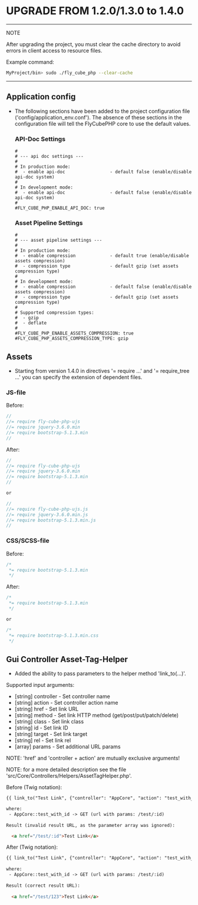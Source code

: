 UPGRADE FROM 1.2.0/1.3.0 to 1.4.0
=================================

---
NOTE

After upgrading the project, you must clear the cache directory to avoid errors in client access to resource files.

Example command:
```bash
MyProject/bin> sudo ./fly_cube_php --clear-cache
```

---

Application config
------------------

 * The following sections have been added to the project configuration file ('config/application_env.conf').
   The absence of these sections in the configuration file will tell the FlyCubePHP core to use the default values.

   ### API-Doc Settings
   
   ```
   #
   # --- api doc settings ---
   #
   # In production mode:
   #  - enable api-doc                 - default false (enable/disable api-doc system)
   #
   # In development mode:
   #  - enable api-doc                 - default false (enable/disable api-doc system)
   #
   #FLY_CUBE_PHP_ENABLE_API_DOC: true
   ```
   
   ### Asset Pipeline Settings 
   
   ```
   #
   # --- asset pipeline settings ---
   #
   # In production mode:
   #  - enable compression             - default true (enable/disable assets compression)
   #  - compression type               - default gzip (set assets compression type)
   #
   # In development mode:
   #  - enable compression             - default false (enable/disable assets compression)
   #  - compression type               - default gzip (set assets compression type)
   #
   # Supported compression types:
   #  - gzip
   #  - deflate
   #
   #FLY_CUBE_PHP_ENABLE_ASSETS_COMPRESSION: true
   #FLY_CUBE_PHP_ASSETS_COMPRESSION_TYPE: gzip
   ```

Assets
------

 * Starting from version 1.4.0 in directives '= require ...' and '= require_tree ...'
   you can specify the extension of dependent files.
 
### JS-file

 Before:
 ```js
 //
 //= require fly-cube-php-ujs
 //= require jquery-3.6.0.min
 //= require bootstrap-5.1.3.min
 //
 ```

 After:
 ```js
 //
 //= require fly-cube-php-ujs
 //= require jquery-3.6.0.min
 //= require bootstrap-5.1.3.min
 //

 or

 //
 //= require fly-cube-php-ujs.js
 //= require jquery-3.6.0.min.js
 //= require bootstrap-5.1.3.min.js
 //
 ```

### CSS/SCSS-file

 Before:
 ```css
 /*
  *= require bootstrap-5.1.3.min
  */
 ```

 After:
 ```css
 /*
  *= require bootstrap-5.1.3.min
  */

 or

 /*
  *= require bootstrap-5.1.3.min.css
  */
 ```

Gui Controller Asset-Tag-Helper
-------------------------------

* Added the ability to pass parameters to the helper method 'link_to(...)'.

Supported input arguments:
 - [string] controller     - Set controller name
 - [string] action         - Set controller action name
 - [string] href           - Set link URL
 - [string] method         - Set link HTTP method (get/post/put/patch/delete)
 - [string] class          - Set link class
 - [string] id             - Set link ID
 - [string] target         - Set link target
 - [string] rel            - Set link rel
 - [array]  params         - Set additional URL params
 
NOTE: 'href' and 'controller + action' are mutually exclusive arguments!

NOTE: for a more detailed description see the file 'src/Core/Controllers/Helpers/AssetTagHelper.php'.

 Before (Twig notation):
 ```html
 {{ link_to("Test Link", {"controller": "AppCore", "action": "test_with_id", "params": {"id":123} }) }}
 
 where:
  - AppCore::test_with_id -> GET (url with params: /test/:id)
   
 Result (invalid result URL, as the parameter array was ignored):
 
   <a href="/test/:id">Test Link</a>
 ```

 After (Twig notation):
 ```html
 {{ link_to("Test Link", {"controller": "AppCore", "action": "test_with_id", "params": {"id":123} }) }}
  
 where:
  - AppCore::test_with_id -> GET (url with params: /test/:id)
   
 Result (correct result URL):
   
   <a href="/test/123">Test Link</a>
 ```
